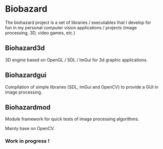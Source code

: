 # Biobazard

The biohazard project is a set of libraries / executables that I develop for fun in my personal computer vision applications / projects (image processing, 3D, video games, etc.)

## Biohazard3d

3D engine based on OpenGL / SDL / ImGui for 3d graphic applications.

## Biohazardgui

Compilation of simple libraries (SDL, ImGui and OpenCV) to provide a GUI in image processing.

## Biohazardmod

Module framework for quick tests of image processing algorithms.

Mainly base on OpenCV.


### Work in progress !

